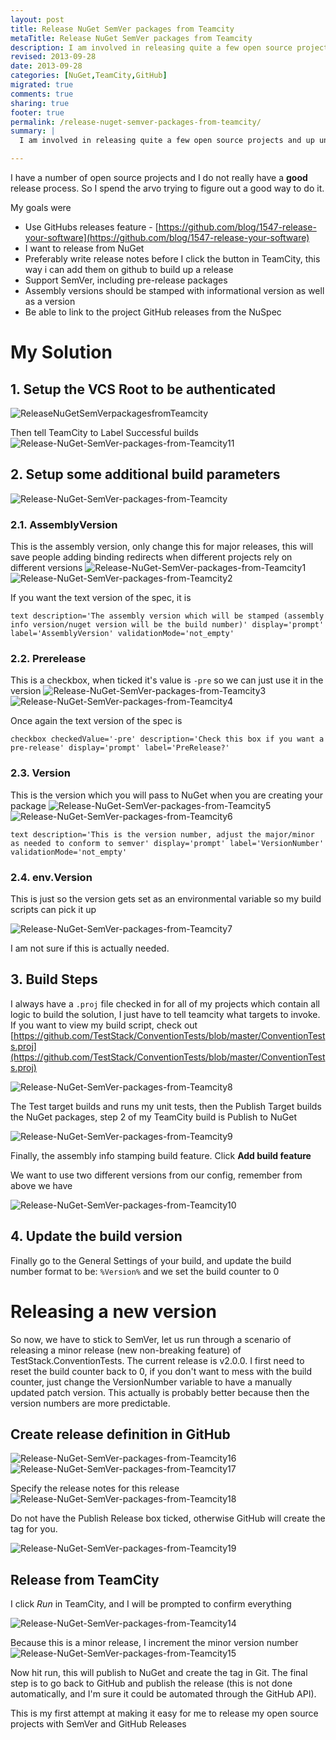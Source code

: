 ```yaml
---
layout: post
title: Release NuGet SemVer packages from Teamcity
metaTitle: Release NuGet SemVer packages from Teamcity
description: I am involved in releasing quite a few open source projects and up until now I have not been happy with the release process. 
revised: 2013-09-28
date: 2013-09-28
categories: [NuGet,TeamCity,GitHub]
migrated: true
comments: true
sharing: true
footer: true
permalink: /release-nuget-semver-packages-from-teamcity/
summary: | 
  I am involved in releasing quite a few open source projects and up until now I have not been happy with the release process. 

---
```

I have a number of open source projects and I do not really have a **good** release process. So I spend the arvo trying to figure out a good way to do it.

My goals were

 - Use GitHubs releases feature - [https://github.com/blog/1547-release-your-software](https://github.com/blog/1547-release-your-software)
 - I want to release from NuGet
 - Preferably write release notes before I click the button in TeamCity, this way i can add them on github to build up a release
 - Support SemVer, including pre-release packages
 - Assembly versions should be stamped with informational version as well as a version
 - Be able to link to the project GitHub releases from the NuSpec
<!-- more -->
# My Solution
## 1. Setup the VCS Root to be authenticated
![ReleaseNuGetSemVerpackagesfromTeamcity](/assets/posts/2013-09-28-release-nuget-semver-packages-from-teamcity/ReleaseNuGetSemVerpackagesfromTeamcity.png)

Then tell TeamCity to Label Successful builds
![Release-NuGet-SemVer-packages-from-Teamcity11](/assets/posts/2013-09-28-release-nuget-semver-packages-from-teamcity/Release-NuGet-SemVer-packages-from-Teamcity11_635160285120295000.png)

## 2. Setup some additional build parameters
![Release-NuGet-SemVer-packages-from-Teamcity](/assets/posts/2013-09-28-release-nuget-semver-packages-from-teamcity/Release-NuGet-SemVer-packages-from-Teamcity_635160285057326250.png)

### 2.1. AssemblyVersion
This is the assembly version, only change this for major releases, this will save people adding binding redirects when different projects rely on different versions
![Release-NuGet-SemVer-packages-from-Teamcity1](/assets/posts/2013-09-28-release-nuget-semver-packages-from-teamcity/Release-NuGet-SemVer-packages-from-Teamcity1_635160285061232500.png)  
![Release-NuGet-SemVer-packages-from-Teamcity2](/assets/posts/2013-09-28-release-nuget-semver-packages-from-teamcity/Release-NuGet-SemVer-packages-from-Teamcity2_635160285065138750.png)

If you want the text version of the spec, it is

    text description='The assembly version which will be stamped (assembly info version/nuget version will be the build number)' display='prompt' label='AssemblyVersion' validationMode='not_empty'

### 2.2. Prerelease
This is a checkbox, when ticked it's value is `-pre` so we can just use it in the version
![Release-NuGet-SemVer-packages-from-Teamcity3](/assets/posts/2013-09-28-release-nuget-semver-packages-from-teamcity/Release-NuGet-SemVer-packages-from-Teamcity3_635160285069201250.png)  
![Release-NuGet-SemVer-packages-from-Teamcity4](/assets/posts/2013-09-28-release-nuget-semver-packages-from-teamcity/Release-NuGet-SemVer-packages-from-Teamcity4_635160285073263750.png)

Once again the text version of the spec is

    checkbox checkedValue='-pre' description='Check this box if you want a pre-release' display='prompt' label='PreRelease?'
    
### 2.3. Version
This is the version which you will pass to NuGet when you are creating your package
![Release-NuGet-SemVer-packages-from-Teamcity5](/assets/posts/2013-09-28-release-nuget-semver-packages-from-teamcity/Release-NuGet-SemVer-packages-from-Teamcity5_635160285077170000.png)  
![Release-NuGet-SemVer-packages-from-Teamcity6](/assets/posts/2013-09-28-release-nuget-semver-packages-from-teamcity/Release-NuGet-SemVer-packages-from-Teamcity6_635160285081076250.png)  

    text description='This is the version number, adjust the major/minor as needed to conform to semver' display='prompt' label='VersionNumber' validationMode='not_empty'

### 2.4. env.Version
This is just so the version gets set as an environmental variable so my build scripts can pick it up

![Release-NuGet-SemVer-packages-from-Teamcity7](/assets/posts/2013-09-28-release-nuget-semver-packages-from-teamcity/Release-NuGet-SemVer-packages-from-Teamcity7_635160285084513750.png)

I am not sure if this is actually needed.

## 3. Build Steps
I always have a `.proj` file checked in for all of my projects which contain all logic to build the solution, I just have to tell teamcity what targets to invoke. If you want to view my build script, check out [https://github.com/TestStack/ConventionTests/blob/master/ConventionTests.proj](https://github.com/TestStack/ConventionTests/blob/master/ConventionTests.proj)

![Release-NuGet-SemVer-packages-from-Teamcity8](/assets/posts/2013-09-28-release-nuget-semver-packages-from-teamcity/Release-NuGet-SemVer-packages-from-Teamcity8_635160285101388750.png)

The Test target builds and runs my unit tests, then the Publish Target builds the NuGet packages, step 2 of my TeamCity build is Publish to NuGet

![Release-NuGet-SemVer-packages-from-Teamcity9](/assets/posts/2013-09-28-release-nuget-semver-packages-from-teamcity/Release-NuGet-SemVer-packages-from-Teamcity9_635160285112638750.png)

Finally, the assembly info stamping build feature. Click **Add build feature**

We want to use two different versions from our config, remember from above we have 

![Release-NuGet-SemVer-packages-from-Teamcity10](/assets/posts/2013-09-28-release-nuget-semver-packages-from-teamcity/Release-NuGet-SemVer-packages-from-Teamcity10_635160285116545000.png)

## 4. Update the build version
Finally go to the General Settings of your build, and update the build number format to be: `%Version%` and we set the build counter to 0

# Releasing a new version
So now, we have to stick to SemVer, let us run through a scenario of releasing a minor release (new non-breaking feature) of TestStack.ConventionTests. The current release is v2.0.0. I first need to reset the build counter back to 0, if you don't want to mess with the build counter, just change the VersionNumber variable to have a manually updated patch version. This actually is probably better because then the version numbers are more predictable.

## Create release definition in GitHub
![Release-NuGet-SemVer-packages-from-Teamcity16](/assets/posts/2013-09-28-release-nuget-semver-packages-from-teamcity/Release-NuGet-SemVer-packages-from-Teamcity16_635160285172951250.png)
![Release-NuGet-SemVer-packages-from-Teamcity17](/assets/posts/2013-09-28-release-nuget-semver-packages-from-teamcity/Release-NuGet-SemVer-packages-from-Teamcity17_635160285176857500.png)

Specify the release notes for this release
![Release-NuGet-SemVer-packages-from-Teamcity18](/assets/posts/2013-09-28-release-nuget-semver-packages-from-teamcity/Release-NuGet-SemVer-packages-from-Teamcity18_635160285180763750.png)

Do not have the Publish Release box ticked, otherwise GitHub will create the tag for you. 

![Release-NuGet-SemVer-packages-from-Teamcity19](/assets/posts/2013-09-28-release-nuget-semver-packages-from-teamcity/Release-NuGet-SemVer-packages-from-Teamcity19_635160285184670000.png)

## Release from TeamCity
I click *Run* in TeamCity, and I will be prompted to confirm everything

![Release-NuGet-SemVer-packages-from-Teamcity14](/assets/posts/2013-09-28-release-nuget-semver-packages-from-teamcity/Release-NuGet-SemVer-packages-from-Teamcity14_635160285165138750.png)

Because this is a minor release, I increment the minor version number
![Release-NuGet-SemVer-packages-from-Teamcity15](/assets/posts/2013-09-28-release-nuget-semver-packages-from-teamcity/Release-NuGet-SemVer-packages-from-Teamcity15_635160285169045000.png)

Now hit run, this will publish to NuGet and create the tag in Git. The final step is to go back to GitHub and publish the release (this is not done automatically, and I'm sure it could be automated through the GitHub API).


This is my first attempt at making it easy for me to release my open source projects with SemVer and GitHub Releases